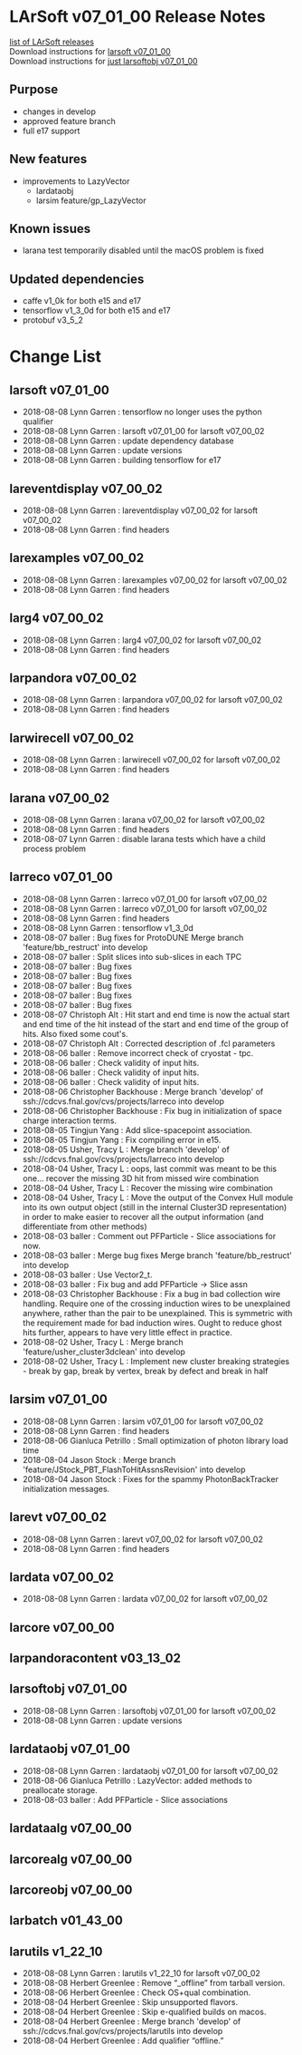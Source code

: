 # LArSoft v07_01_00 Release Notes



[list of LArSoft releases](LArSoft_release_list)  
Download instructions for [larsoft v07_01_00](http://scisoft.fnal.gov/scisoft/bundles/larsoft/v07_01_00/larsoft-v07_01_00.html)  
Download instructions for [just larsoftobj v07_01_00](http://scisoft.fnal.gov/scisoft/bundles/larsoftobj/v07_01_00/larsoftobj-v07_01_00.html)

## Purpose

-   changes in develop
-   approved feature branch
-   full e17 support

## New features

-   improvements to LazyVector
    -   lardataobj
    -   larsim feature/gp_LazyVector

## Known issues

-   larana test temporarily disabled until the macOS problem is fixed

## Updated dependencies

-   caffe v1_0k for both e15 and e17
-   tensorflow v1_3_0d for both e15 and e17
-   protobuf v3_5_2

# Change List

## larsoft v07_01_00

-   2018-08-08 Lynn Garren : tensorflow no longer uses the python qualifier
-   2018-08-08 Lynn Garren : larsoft v07_01_00 for larsoft v07_00_02
-   2018-08-08 Lynn Garren : update dependency database
-   2018-08-08 Lynn Garren : update versions
-   2018-08-08 Lynn Garren : building tensorflow for e17

## lareventdisplay v07_00_02

-   2018-08-08 Lynn Garren : lareventdisplay v07_00_02 for larsoft v07_00_02
-   2018-08-08 Lynn Garren : find headers

## larexamples v07_00_02

-   2018-08-08 Lynn Garren : larexamples v07_00_02 for larsoft v07_00_02
-   2018-08-08 Lynn Garren : find headers

## larg4 v07_00_02

-   2018-08-08 Lynn Garren : larg4 v07_00_02 for larsoft v07_00_02
-   2018-08-08 Lynn Garren : find headers

## larpandora v07_00_02

-   2018-08-08 Lynn Garren : larpandora v07_00_02 for larsoft v07_00_02
-   2018-08-08 Lynn Garren : find headers

## larwirecell v07_00_02

-   2018-08-08 Lynn Garren : larwirecell v07_00_02 for larsoft v07_00_02
-   2018-08-08 Lynn Garren : find headers

## larana v07_00_02

-   2018-08-08 Lynn Garren : larana v07_00_02 for larsoft v07_00_02
-   2018-08-08 Lynn Garren : find headers
-   2018-08-07 Lynn Garren : disable larana tests which have a child process problem

## larreco v07_01_00

-   2018-08-08 Lynn Garren : larreco v07_01_00 for larsoft v07_00_02
-   2018-08-08 Lynn Garren : larreco v07_01_00 for larsoft v07_00_02
-   2018-08-08 Lynn Garren : find headers
-   2018-08-08 Lynn Garren : tensorflow v1_3_0d
-   2018-08-07 baller : Bug fixes for ProtoDUNE Merge branch 'feature/bb_restruct' into develop
-   2018-08-07 baller : Split slices into sub-slices in each TPC
-   2018-08-07 baller : Bug fixes
-   2018-08-07 baller : Bug fixes
-   2018-08-07 baller : Bug fixes
-   2018-08-07 baller : Bug fixes
-   2018-08-07 baller : Bug fixes
-   2018-08-07 Christoph Alt : Hit start and end time is now the actual start and end time of the hit instead of the start and end time of the group of hits. Also fixed some cout's.
-   2018-08-07 Christoph Alt : Corrected description of .fcl parameters
-   2018-08-06 baller : Remove incorrect check of cryostat - tpc.
-   2018-08-06 baller : Check validity of input hits.
-   2018-08-06 baller : Check validity of input hits.
-   2018-08-06 baller : Check validity of input hits.
-   2018-08-06 Christopher Backhouse : Merge branch 'develop' of ssh://cdcvs.fnal.gov/cvs/projects/larreco into develop
-   2018-08-06 Christopher Backhouse : Fix bug in initialization of space charge interaction terms.
-   2018-08-05 Tingjun Yang : Add slice-spacepoint association.
-   2018-08-05 Tingjun Yang : Fix compiling error in e15.
-   2018-08-05 Usher, Tracy L : Merge branch 'develop' of ssh://cdcvs.fnal.gov/cvs/projects/larreco into develop
-   2018-08-04 Usher, Tracy L : oops, last commit was meant to be this one… recover the missing 3D hit from missed wire combination
-   2018-08-04 Usher, Tracy L : Recover the missing wire combination
-   2018-08-04 Usher, Tracy L : Move the output of the Convex Hull module into its own output object (still in the internal Cluster3D representation) in order to make easier to recover all the output information (and differentiate from other methods)
-   2018-08-03 baller : Comment out PFParticle - Slice associations for now.
-   2018-08-03 baller : Merge bug fixes Merge branch 'feature/bb_restruct' into develop
-   2018-08-03 baller : Use Vector2_t.
-   2018-08-03 baller : Fix bug and add PFParticle -\> Slice assn
-   2018-08-03 Christopher Backhouse : Fix a bug in bad collection wire handling. Require one of the crossing induction wires to be unexplained anywhere, rather than the pair to be unexplained. This is symmetric with the requirement made for bad induction wires. Ought to reduce ghost hits further, appears to have very little effect in practice.
-   2018-08-02 Usher, Tracy L : Merge branch 'feature/usher_cluster3dclean' into develop
-   2018-08-02 Usher, Tracy L : Implement new cluster breaking strategies - break by gap, break by vertex, break by defect and break in half

## larsim v07_01_00

-   2018-08-08 Lynn Garren : larsim v07_01_00 for larsoft v07_00_02
-   2018-08-08 Lynn Garren : find headers
-   2018-08-06 Gianluca Petrillo : Small optimization of photon library load time
-   2018-08-04 Jason Stock : Merge branch 'feature/JStock_PBT_FlashToHitAssnsRevision' into develop
-   2018-08-04 Jason Stock : Fixes for the spammy PhotonBackTracker initialization messages.

## larevt v07_00_02

-   2018-08-08 Lynn Garren : larevt v07_00_02 for larsoft v07_00_02
-   2018-08-08 Lynn Garren : find headers

## lardata v07_00_02

-   2018-08-08 Lynn Garren : lardata v07_00_02 for larsoft v07_00_02

## larcore v07_00_00

## larpandoracontent v03_13_02

## larsoftobj v07_01_00

-   2018-08-08 Lynn Garren : larsoftobj v07_01_00 for larsoft v07_00_02
-   2018-08-08 Lynn Garren : update versions

## lardataobj v07_01_00

-   2018-08-08 Lynn Garren : lardataobj v07_01_00 for larsoft v07_00_02
-   2018-08-06 Gianluca Petrillo : LazyVector: added methods to preallocate storage.
-   2018-08-03 baller : Add PFParticle - Slice associations

## lardataalg v07_00_00

## larcorealg v07_00_00

## larcoreobj v07_00_00

## larbatch v01_43_00

## larutils v1_22_10

-   2018-08-08 Lynn Garren : larutils v1_22_10 for larsoft v07_00_02
-   2018-08-08 Herbert Greenlee : Remove “_offline” from tarball version.
-   2018-08-06 Herbert Greenlee : Check OS+qual combination.
-   2018-08-04 Herbert Greenlee : Skip unsupported flavors.
-   2018-08-04 Herbert Greenlee : Skip e-qualified builds on macos.
-   2018-08-04 Herbert Greenlee : Merge branch 'develop' of ssh://cdcvs.fnal.gov/cvs/projects/larutils into develop
-   2018-08-04 Herbert Greenlee : Add qualifier “offline.”

